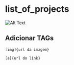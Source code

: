 # list_of_projects

![Alt Text](V2.gif)

## Adicionar TAGs
~~~Adicionar imgagem
[img]{url da imagem}
~~~

~~~Adicionar link
[a]{url do link}
~~~


                     
